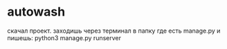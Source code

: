 # autowash
скачал проект. заходишь через терминал в папку где есть manage.py и пишешь:
python3 manage.py runserver
